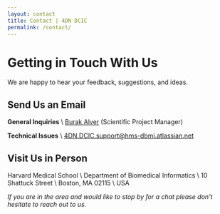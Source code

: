 ```yaml
---
layout: contact
title: Contact | 4DN DCIC
permalink: /contact/
---
```

# Getting in Touch With Us

We are happy to hear your feedback, suggestions, and ideas.

## Send Us an Email

__General Inquiries__ \\
[Burak Alver](mailto:burak_alver@hms.harvard.edu) (Scientific Project Manager)

__Technical Issues__ \\
[4DN.DCIC.support@hms-dbmi.atlassian.net](mailto:4DN.DCIC.support@hms-dbmi.atlassian.net)


## Visit Us in Person

Harvard Medical School \\
Department of Biomedical Informatics \\
10 Shattuck Street \\
Boston, MA 02115 \\
USA

_If you are in the area and would like to stop by for a chat please don't hesitate to reach out to us._
